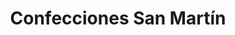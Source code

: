 ---
title: "Confecciones San Martín"
url: /ciudad-autonoma-de-buenos-aires/confecciones-san-martin/
shop: ropa
---